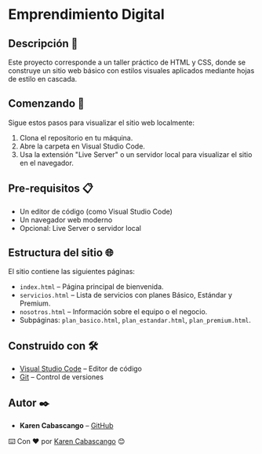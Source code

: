 # Emprendimiento Digital

## Descripción 📄

Este proyecto corresponde a un taller práctico de HTML y CSS, donde se construye un sitio web básico con estilos visuales aplicados mediante hojas de estilo en cascada.

## Comenzando 🚀

Sigue estos pasos para visualizar el sitio web localmente:

1. Clona el repositorio en tu máquina.
2. Abre la carpeta en Visual Studio Code.
3. Usa la extensión "Live Server" o un servidor local para visualizar el sitio en el navegador.

## Pre-requisitos 📋

- Un editor de código (como Visual Studio Code)
- Un navegador web moderno
- Opcional: Live Server o servidor local

## Estructura del sitio 🌐

El sitio contiene las siguientes páginas:

- `index.html` – Página principal de bienvenida.
- `servicios.html` – Lista de servicios con planes Básico, Estándar y Premium.
- `nosotros.html` – Información sobre el equipo o el negocio.
- Subpáginas: `plan_basico.html`, `plan_estandar.html`, `plan_premium.html`.

## Construido con 🛠️

- [Visual Studio Code](https://code.visualstudio.com/) – Editor de código
- [Git](https://git-scm.com/) – Control de versiones

## Autor ✒️

- **Karen Cabascango** – [GitHub](https://github.com/karen-codes)


⌨️ Con ❤️ por [Karen Cabascango](https://www.facebook.com/share/166wzZy4jb/) 😊